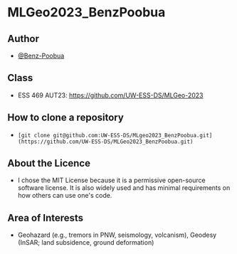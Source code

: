# MLGeo2023_BenzPoobua

## Author

- [@Benz-Poobua](https://www.github.com/Benz-Poobua)


## Class

- ESS 469 AUT23: https://github.com/UW-ESS-DS/MLGeo-2023


## How to clone a repository

- `[git clone git@github.com:UW-ESS-DS/MLgeo2023_BenzPoobua.git](https://github.com/UW-ESS-DS/MLGeo2023_BenzPoobua.git)`

## About the Licence

- I chose the MIT License because it is a permissive open-source software license. It is also widely used and has minimal requirements on how others can use one's code. 


## Area of Interests

- Geohazard (e.g., tremors in PNW, seismology, volcanism), Geodesy (InSAR; land subsidence, ground deformation)


